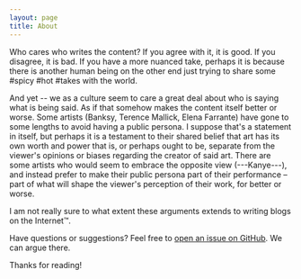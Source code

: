 ```yaml
---
layout: page
title: About
---
```


Who cares who writes the content? If you agree with it, it is good. If you disagree, it is bad. If you have a more nuanced take, perhaps it is because there is another human being on the other end just trying to share some #spicy #hot #takes with the world.

And yet -- we as a culture seem to care a great deal about who is saying what is being said. As if that somehow makes the content itself better or worse. Some artists (Banksy, Terence Mallick, Elena Farrante) have gone to some lengths to avoid having a public persona. I suppose that's a statement in itself, but perhaps it is a testament to their shared belief that art has its own worth and power that is, or perhaps ought to be, separate from the viewer's opinions or biases regarding the creator of said art. There are some artists who would seem to embrace the opposite view (---Kanye---), and instead prefer to make their public persona part of their performance – part of what will shape the viewer's perception of their work, for better or worse.

I am not really sure to what extent these arguments extends to writing blogs on the Internet™.

Have questions or suggestions? Feel free to [open an issue on GitHub](https://github.com/loudopinions.github.io/issues/new). We can argue there.

Thanks for reading!
